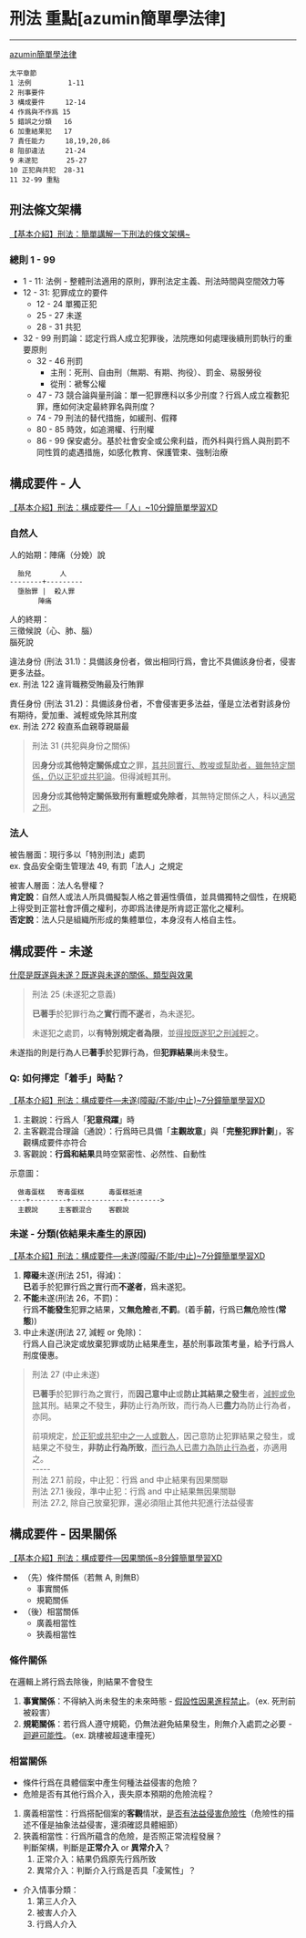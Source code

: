 # 刑法 重點[azumin簡單學法律]

---

[azumin簡單學法律](https://www.youtube.com/channel/UCGH6btyUpnAETKyGSx_bSWg)

```
太平章節
1 法例         1-11
2 刑事要件     
3 構成要件     12-14
4 作爲與不作爲 15
5 錯誤之分類   16
6 加重結果犯   17
7 責任能力     18,19,20,86
8 阻卻違法     21-24
9 未遂犯       25-27
10 正犯與共犯  28-31
11 32-99 重點

```

## 刑法條文架構

[【基本介紹】刑法：簡單講解一下刑法的條文架構~](https://www.youtube.com/watch?v=fc3umf8fj44&t=4s)

### 總則 1 - 99

* 1 - 11: 法例 - 整體刑法適用的原則，罪刑法定主義、刑法時間與空間效力等
* 12 - 31: 犯罪成立的要件
  * 12 - 24 單獨正犯
  * 25 - 27 未遂
  * 28 - 31 共犯
* 32 - 99 刑罰論：認定行爲人成立犯罪後，法院應如何處理後續刑罰執行的重要原則
  * 32 - 46 刑罰
    * 主刑：死刑、自由刑（無期、有期、拘役）、罰金、易服勞役
    * 從刑：褫奪公權
  * 47 - 73 競合論與量刑論：單一犯罪應科以多少刑度？行爲人成立複數犯罪，應如何決定最終罪名與刑度？
  * 74 - 79 刑法的替代措施，如緩刑、假釋
  * 80 - 85 時效，如追溯權、行刑權
  * 86 - 99 保安處分。基於社會安全或公衆利益，而外科與行爲人與刑罰不同性質的處遇措施，如感化教育、保護管束、強制治療


## 構成要件 - 人

[【基本介紹】刑法：構成要件—「人」~10分鐘簡單學習XD](https://www.youtube.com/watch?v=xSTJpBLnNtI&list=PLlylZrWD0f6CBbNRs4j8xPOYoMOFcCer0&index=6&t=4s)

### 自然人

人的始期：陣痛（分娩）說

```
  胎兒       人
--------+---------
  墮胎罪 |  殺人罪
       陣痛        
```

人的終期：  
三徵候說（心、肺、腦）  
腦死說


違法身份 (刑法 31.1)：具備該身份者，做出相同行爲，會比不具備該身份者，侵害更多法益。  
  ex. 刑法 122 違背職務受賄最及行賄罪

責任身份 (刑法 31.2)：具備該身份者，不會侵害更多法益，僅是立法者對該身份有期待，愛加重、減輕或免除其刑度  
  ex. 刑法 272 殺直系血親尊親屬最

> 刑法 31 (共犯與身份之關係)
> 
> 因**身分**或**其他特定關係成立**之罪，<u>其共同實行、教唆或幫助者，雖無特定關係，仍以正犯或共犯論</u>。但得減輕其刑。
> 
> 因**身分**或**其他特定關係致刑有重輕或免除者**，其無特定關係之人，科以<u>通常之刑</u>。

### 法人

被告層面：現行多以「特別刑法」處罰  
ex. 食品安全衛生管理法 49, 有罰「法人」之規定

被害人層面：法人名譽權？  
**肯定說**：自然人或法人所具備擬製人格之普遍性價值，並具備獨特之個性，在規範上得受到正當社會評價之權利，亦即爲法律是所肯認正當化之權利。  
**否定說**：法人只是組織所形成的集體單位，本身沒有人格自主性。


## 構成要件 - 未遂

[什麼是既遂與未遂？既遂與未遂的關係、類型與效果](https://www.legis-pedia.com/article/crime-penalty/310)  

> 刑法 25 (未遂犯之意義)
> 
> **已著手**於犯罪行為之**實行而不遂**者，為未遂犯。
> 
> 未遂犯之處罰，以**有特別規定者為限**，並<u>得按既遂犯之刑減輕</u>之。

未遂指的則是行為人已**著手**於犯罪行為，但**犯罪結果**尚未發生。

### Q: 如何擇定「**着手**」時點？

[【基本介紹】刑法：構成要件—未遂(障礙/不能/中止)~7分鐘簡單學習XD](https://www.youtube.com/watch?v=ICGrynEyQJU&list=PLlylZrWD0f6CBbNRs4j8xPOYoMOFcCer0&index=5)

1. 主觀說：行爲人「**犯意飛躍**」時
2. 主客觀混合理論（通說）：行爲時已具備「**主觀故意**」與「**完整犯罪計劃**」，客觀構成要件亦符合
3. 客觀說：**行爲和結果**具時空緊密性、必然性、自動性

示意圖：

```
  做毒蛋糕   寄毒蛋糕      毒蛋糕抵達
----+---------+-------------+-------->
  主觀說     主客觀混合    客觀說
```

### 未遂 - 分類(依結果未產生的原因)

[【基本介紹】刑法：構成要件—未遂(障礙/不能/中止)~7分鐘簡單學習XD](https://www.youtube.com/watch?v=ICGrynEyQJU&list=PLlylZrWD0f6CBbNRs4j8xPOYoMOFcCer0&index=5)

1. **障礙**未遂(刑法 251，得減)：  
   **已**着手於犯罪行爲之實行而**不遂者**，爲未遂犯。
2. **不能**未遂(刑法 26，不罰)：  
   行爲**不能發生**犯罪之結果，又**無危險**者,**不罰**。(着手**前**，行爲已**無**危險性(**常態**))  
3. 中止未遂(刑法 27, 減輕 or 免除)：  
   行爲人自己決定或放棄犯罪或防止結果產生，基於刑事政策考量，給予行爲人刑度優惠。

> 刑法 27 (中止未遂)
> 
> **已著手**於犯罪行為之實行，而**因己意中止**或**防止其結果之發生**者，<u>減輕或免除</u>其刑。結果之不發生，**非**防止行為所致，而行為人已**盡力**為防止行為者，亦同。
> 
> 前項規定，<u>於正犯或共犯中之一人或數人</u>，因己意防止犯罪結果之發生，或結果之不發生，**非防止行為所致**，<u>而行為人已盡力為防止行為者</u>，亦適用之。  
> -\-\---  
> 刑法 27.1 前段，中止犯：行爲 and 中止結果有因果關聯  
> 刑法 27.1 後段，準中止犯：行爲 and 中止結果無因果關聯  
> 刑法 27.2, 除自己放棄犯罪，還必須阻止其他共犯進行法益侵害

## 構成要件 - 因果關係

[【基本介紹】刑法：構成要件—因果關係~8分鐘簡單學習XD](https://www.youtube.com/watch?v=qSdTK4Ic9FU&list=PLlylZrWD0f6CBbNRs4j8xPOYoMOFcCer0&index=4)

* （先）條件關係（若無 A, 則無B）
  * 事實關係
  * 規範關係
* （後）相當關係
  * 廣義相當性
  * 狹義相當性

### 條件關係

在邏輯上將行爲去除後，則結果不會發生

1. **事實關係**：不得納入尚未發生的未來時態 - <u>假設性因果進程禁止</u>。（ex. 死刑前被殺害）
2. **規範關係**：若行爲人遵守規範，仍無法避免結果發生，則無介入處罰之必要 - <u>迴避可能性</u>。（ex. 跳樓被超速車撞死）

### 相當關係

* 條件行爲在具體個案中產生何種法益侵害的危險？
* 危險是否有其他行爲介入，喪失原本預期的危險流程？

1. 廣義相當性：行爲搭配個案的**客觀**情狀，<u>是否有法益侵害危險性</u>（危險性的描述不僅是抽象法益侵害，還須確認具體細節）
2. 狹義相當性：行爲所蘊含的危險，是否照正常流程發展？  
   判斷架構，判斷是**正常介入** or **異常介入**？
   1. 正常介入：結果仍爲原先行爲所致
   2. 異常介入：判斷介入行爲是否具「凌駕性」？

* 介入情事分類：
  1. 第三人介入
  2. 被害人介入
  3. 行爲人介入
